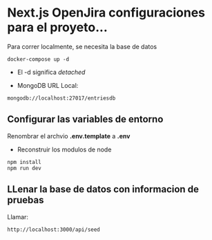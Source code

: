 # Next.js OpenJira configuraciones para el proyeto...
Para correr localmente, se necesita la base de datos
```
docker-compose up -d
```

* El -d significa _detached_

* MongoDB URL Local:
```
mongodb://localhost:27017/entriesdb
```

## Configurar las variables de entorno
Renombrar el archvio __.env.template__ a  __.env__ 

* Reconstruir los modulos de node
```
npm install
npm run dev
```

## LLenar la base de datos con informacion de pruebas
Llamar:
```
http://localhost:3000/api/seed
```